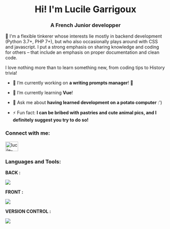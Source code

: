 <h1 align="center">Hi! I'm Lucile Garrigoux</h1>
<h3 align="center">A French Junior developper</h3>

<p>📝 I'm a flexible tinkerer whose interests lie mostly in backend development (Python 3.7+, PHP 7+), but who also occasionally plays around with CSS and javascript. I put a strong emphasis on sharing knowledge and coding for others – that include an emphasis on proper documentation and clean code.</p>
<p>I love nothing more than to learn something new, from coding tips to History trivia!</p>

- 🔭 I’m currently working on **a writing prompts manager**! 💪

- 🌱 I’m currently learning **Vue**!

- 💬 Ask me about **having learned development on a potato computer** :')

- ⚡ Fun fact: **I can be bribed with pastries and cute animal pics, and I definitely suggest you try to do so!**

<h3 align="left">Connect with me:</h3>
<p align="left">
<a href="https://linkedin.com/in/lucile-garrigoux" target="blank"><img align="center" src="https://raw.githubusercontent.com/rahuldkjain/github-profile-readme-generator/master/src/images/icons/Social/linked-in-alt.svg" alt="lucile-garrigoux" height="30" width="40" /></a>
</p>

<h3 align="left">Languages and Tools:</h3>
<p><b>BACK :</b></p>
<p align="left">
  <a href="https://skillicons.dev">
    <img src="https://skillicons.dev/icons?i=python,django,php,javascript" />
  </a>
</p>
<p><b>FRONT :</b></p>
<p align="left">
  <a href="https://skillicons.dev">
    <img src="https://skillicons.dev/icons?i=html,css,vue" />
  </a>
</p>
<p><b>VERSION CONTROL :</b></p>
<p align="left">
  <a href="https://skillicons.dev">
    <img src="https://skillicons.dev/icons?i=git,github,gitlab" />
  </a>
</p>
